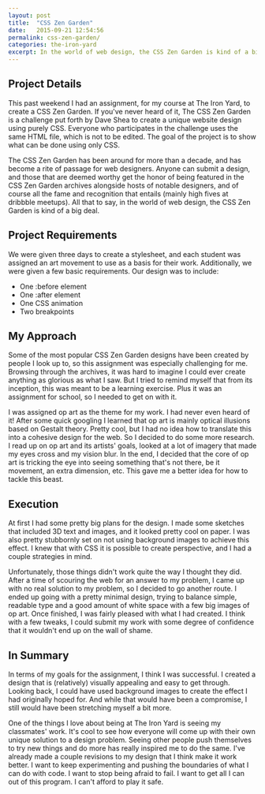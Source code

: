 ```yaml
---
layout: post
title:  "CSS Zen Garden"
date:   2015-09-21 12:54:56
permalink: css-zen-garden/
categories: the-iron-yard
excerpt: In the world of web design, the CSS Zen Garden is kind of a big deal.
---
```


## Project Details
This past weekend I had an assignment, for my course at The Iron Yard, to create a CSS Zen Garden. If you've never heard of it, The CSS Zen Garden is a challenge put forth by Dave Shea to create a unique website design using purely CSS. Everyone who participates in the challenge uses the same HTML file, which is not to be edited. The goal of the project is to show what can be done using only CSS.

The CSS Zen Garden has been around for more than a decade, and has become a rite of passage for web designers. Anyone can submit a design, and those that are deemed worthy get the honor of being featured in the CSS Zen Garden archives alongside hosts of notable designers, and of course all the fame and recognition that entails (mainly high fives at dribbble meetups). All that to say, in the world of web design, the CSS Zen Garden is kind of a big deal.

## Project Requirements
We were given three days to create a stylesheet, and each student was assigned an art movement to use as a basis for their work. Additionally, we were given a few basic requirements. Our design was to include:

- One :before element
- One :after element
- One CSS animation
- Two breakpoints

## My Approach
Some of the most popular CSS Zen Garden designs have been created by people I look up to, so this assignment was especially challenging for me. Browsing through the archives, it was hard to imagine I could ever create anything as glorious as what I saw. But I tried to remind myself that from its inception, this was meant to be a learning exercise. Plus it was an assignment for school, so I needed to get on with it.

I was assigned op art as the theme for my work. I had never even heard of it! After some quick googling I learned that op art is mainly optical illusions based on Gestalt theory. Pretty cool, but I had no idea how to translate this into a cohesive design for the web. So I decided to do some more research. I read up on op art and its artists' goals, looked at a lot of imagery that made my eyes cross and my vision blur. In the end, I decided that the core of op art is tricking the eye into seeing something that's not there, be it movement, an extra dimension, etc. This gave me a better idea for how to tackle this beast.

## Execution
At first I had some pretty big plans for the design. I made some sketches that included 3D text and images, and it looked pretty cool on paper. I was also pretty stubbornly set on not using background images to achieve this effect. I knew that with CSS it is possible to create perspective, and I had a couple strategies in mind.

Unfortunately, those things didn't work quite the way I thought they did. After a time of scouring the web for an answer to my problem, I came up with no real solution to my problem, so I decided to go another route. I ended up going with a pretty minimal design, trying to balance simple, readable type and a good amount of white space with a few big images of op art. Once finished, I was fairly pleased with what I had created. I think with a few tweaks, I could submit my work with some degree of confidence that it wouldn't end up on the wall of shame.

## In Summary
In terms of my goals for the assignment, I think I was successful. I created a design that is (relatively) visually appealing and easy to get through. Looking back, I could have used background images to create the effect I had originally hoped for. And while that would have been a compromise, I still would have been stretching myself a bit more.

One of the things I love about being at The Iron Yard is seeing my classmates' work. It's cool to see how everyone will come up with their own unique solution to a design problem. Seeing other people push themselves to try new things and do more has really inspired me to do the same. I've already made a couple revisions to my design that I think make it work better. I want to keep experimenting and pushing the boundaries of what I can do with code. I want to stop being afraid to fail. I want to get all I can out of this program. I can't afford to play it safe.